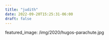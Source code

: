 ```yaml
---
title: "judith"
date: 2022-09-20T15:25:31-06:00
draft: false
---
```


featured_image: /img/2020/hugos-parachute.jpg